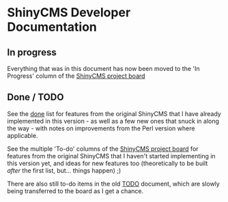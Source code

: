 # ShinyCMS Developer Documentation

## In progress

Everything that was in this document has now been moved to the 'In Progress' column of the [ShinyCMS project board](https://github.com/denny/ShinyCMS-ruby/projects/1)


## Done / TODO

See the [done](done.md) list for features from the original ShinyCMS that I have already implemented in this version - as well as a few new ones that snuck in along the way - with notes on improvements from the Perl version where applicable.

See the multiple 'To-do' columns of the [ShinyCMS project board](https://github.com/denny/ShinyCMS-ruby/projects/1) for features from the original ShinyCMS that I haven't started implementing in this version yet, and ideas for new features too (theoretically to be built _after_ the first list, but... things happen) ;)

There are also still to-do items in the old [TODO](TODO.md) document, which are slowly being transferred to the board as I get a chance.
